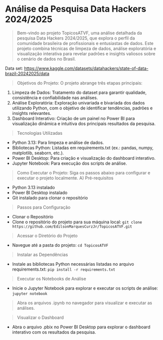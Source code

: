 # Análise da Pesquisa Data Hackers 2024/2025
> Bem-vindo ao projeto TopicosATVF, uma análise detalhada da pesquisa Data Hackers 2024/2025, que explora o perfil da comunidade brasileira de profissionais e entusiastas de dados. Este projeto combina técnicas de limpeza de dados, análise exploratória e visualização interativa para revelar padrões e insights valiosos sobre o cenário de dados no Brasil.

Data set: https://www.kaggle.com/datasets/datahackers/state-of-data-brazil-20242025/data


> Objetivos do Projeto: O projeto abrange três etapas principais:
1) Limpeza de Dados: Tratamento do dataset para garantir qualidade, consistência e confiabilidade nas análises.
2) Análise Exploratória: Exploração univariada e bivariada dos dados utilizando Python, com o objetivo de identificar tendências, padrões e insights relevantes.
3) Dashboard Interativo: Criação de um painel no Power BI para visualização dinâmica e intuitiva dos principais resultados da pesquisa.

> Tecnologias Utilizadas
- Python 3.13: Para limpeza e análise de dados.
- Bibliotecas Python: Listadas em requirements.txt (ex.: pandas, numpy, matplotlib, seaborn, etc.).
- Power BI Desktop: Para criação e visualização do dashboard interativo.
- Jupyter Notebook: Para execução dos scripts de análise.

> Como Executar o Projeto: Siga os passos abaixo para configurar e executar o projeto localmente.
A) Pré-requisitos
- Python 3.13 instalado
- Power BI Desktop instalado
- Git instalado para clonar o repositório

> Passos para Configuração
- Clonar o Repositório
- Clone o repositório do projeto para sua máquina local:
`git clone https://github.com/EdilsonMarquesCurzJr/TopicosATVF.git`

> Acessar o Diretório do Projeto
- Navegue até a pasta do projeto:
`cd TopicosATVF`

> Instalar as Dependências
- Instale as bibliotecas Python necessárias listadas no arquivo requirements.txt:
`pip install -r requirements.txt`

> Executar os Notebooks de Análise
- Inicie o Jupyter Notebook para explorar e executar os scripts de análise:
`jupyter notebook`

> Abra os arquivos .ipynb no navegador para visualizar e executar as análises.

> Visualizar o Dashboard
- Abra o arquivo .pbix no Power BI Desktop para explorar o dashboard interativo com os resultados da pesquisa.
